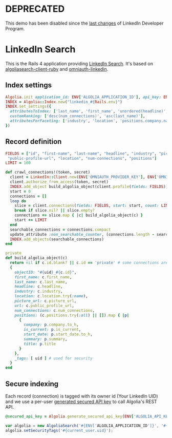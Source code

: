 # DEPRECATED

This demo has been disabled since the [last changes](https://developer.linkedin.com/blog/posts/2015/developer-program-changes) of LinkedIn Developer Program.

LinkedIn Search
===============

This is the Rails 4 application providing [LinkedIn Search](http://linkedinsearch.algolia.com/). It's based on [algoliasearch-client-ruby](https://github.com/algolia/algoliasearch-client-ruby) and [omniauth-linkedin](https://github.com/skorks/omniauth-linkedin).

Index settings
----------------------

```ruby
Algolia.init application_id: ENV['ALGOLIA_APPLICATION_ID'], api_key: ENV['ALGOLIA_API_KEY']
INDEX = Algolia::Index.new("linkedin_#{Rails.env}")
INDEX.set_settings({
  attributesToIndex: ['last_name', 'first_name', 'unordered(headline)', 'unordered(industry)', 'unordered(location)', 'unordered(positions.company.name)'],
  customRanking: ['desc(num_connections)', 'asc(last_name)'],
  attributesForFaceting: ['industry', 'location', 'positions.company.name']
})
```

Record definition
------------------

```ruby
FIELDS = ["id", "first-name", "last-name", "headline", "industry", "picture-url",
 "public-profile-url", "location", "num-connections", "positions"]
LIMIT = 100

def crawl_connections!(token, secret)
  client = LinkedIn::Client.new(ENV['OMNIAUTH_PROVIDER_KEY'], ENV['OMNIAUTH_PROVIDER_SECRET'])
  client.authorize_from_access(token, secret)
  INDEX.add_object build_algolia_object(client.profile(fields: FIELDS))
  start = 0
  connections = []
  loop do
    slice = client.connections(fields: FIELDS, start: start, count: LIMIT).all
    break if slice.nil? || slice.empty?
    connections += slice.map { |c| build_algolia_object(c) }
    start += LIMIT
  end
  searchable_connections = connections.compact
  update_attribute :non_searchable_counter, (connections.length - searchable_connections.length)
  INDEX.add_objects(searchable_connections)
end

private
def build_algolia_object(c)
  return nil if c.id.blank? || c.id == 'private' # some connections are hidden (strict privacy settings)
  {
    objectID: "#{uid}_#{c.id}",
    first_name: c.first_name,
    last_name: c.last_name,
    headline: c.headline,
    industry: c.industry,
    location: c.location.try(:name),
    picture_url: c.picture_url,
    url: c.public_profile_url,
    num_connections: c.num_connections,
    positions: (c.positions.try(:all) || []).map { |p|
      {
        company: p.company.to_h,
        is_current: p.is_current,
        start_date: p.start_date.to_h,
        summary: p.summary,
        title: p.title
      }
    },
    _tags: [ uid ] # used for security
  }
end
```

Secure indexing
----------------

Each record (connection) is tagged with its owner id (Your LinkedIn UID) and we use a per-user [generated secured API key](http://www.algolia.com/doc#SecurityUser) to call Algolia's REST API.

```ruby
@secured_api_key = Algolia.generate_secured_api_key(ENV['ALGOLIA_API_KEY_SEARCH_ONLY'], current_user.uid)
```

```js
var algolia = new AlgoliaSearch('#{ENV['ALGOLIA_APPLICATION_ID']}', '#{@secured_api_key}');
algolia.setSecurityTags('#{current_user.uid}');
```
